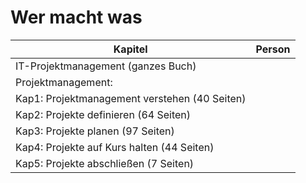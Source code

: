 # Wer macht was

Kapitel | Person
-------- | -------- 
IT-Projektmanagement (ganzes Buch)  | 
Projektmanagement:   | 
Kap1: Projektmanagement verstehen (40 Seiten)  | 
Kap2: Projekte definieren (64 Seiten)  | 
Kap3: Projekte planen (97 Seiten)  | 
Kap4: Projekte auf Kurs halten (44 Seiten) |
Kap5: Projekte abschließen (7 Seiten) |
